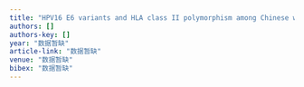 ```yaml
---
title: "HPV16 E6 variants and HLA class II polymorphism among Chinese women with cervical cancer"
authors: []
authors-key: []
year: "数据暂缺"
article-link: "数据暂缺"
venue: "数据暂缺"
bibex: "数据暂缺"
---
```

